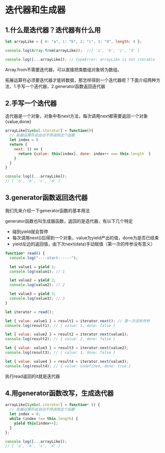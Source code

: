 # 迭代器和生成器



## 1.什么是迭代器？迭代器有什么用

```js
let arrayLike = { 0: "a", 1: "b", 2: "c", 3: "d", length: 4 };

console.log(Array.from(arrayLike));  //[ 'a', 'b', 'c', 'd' ] 

console.log([...arrayLike]); // TypeError: arrayLike is not iterable
```

Array.from不需要迭代器，可以直接把类数组对象转为数组。

拓展运算符必须要迭代器才能转数据，那怎样得到一个迭代器呢？下面介绍两种方法，1.手写一个迭代器，2.generator函数返回迭代器



## 2.手写一个迭代器

迭代器是一个对象，对象中有next方法，每次调用next都需要返回一个对象{value,done}

```js
arrayLike[Symbol.iterator] = function(){
  // 拓展运算符会自动不停调用这个函数
  let index = 0
  return {
    next: () => {
      return {value: this[index], done: index++ === this.length  }
    }
  }
}

console.log([...arrayLike]);
// [ 'a', 'b', 'c', 'd' ]
```



## 3.generator函数返回迭代器

我们先来介绍一下generator函数的基本用法

generator函数也叫生成器函数，返回的是迭代器，有以下几个特定

- 碰到yield就会暂停
- 每次调用next()后得到一个对象，value为yield产出的值，done为是否已结束
- yield左边的返回值，由下次next(data)手动赋值（第一次的传参没有意义）

```js
function* read() {
  console.log("----start------");

  let value1 = yield 1;
  console.log(value1); // 1

  let value2 = yield 2;
  console.log(value2); // 2

  let value3 = yield 3;
  console.log(value3); // 3
}

let iterator = read();

let { value: value1 } = result1 = iterator.next(); // 第一次没有传参
console.log(result1); // { value: 1, done: false }

let { value: value2 } = result2 = iterator.next(value1);
console.log(result2); // { value: 2, done: false }

let { value: value3 } = result3 = iterator.next(value2);
console.log(result3); // { value: 3, done: false }

let { value: value4 } = result4 = iterator.next(value3);
console.log(result4); // { value: undefined, done: true }
```

执行read返回的it就是迭代器



## 4.用generator函数改写，生成迭代器

```js
arrayLike[Symbol.iterator] = function* () {
  // 拓展运算符会自动不停调用这个函数
  let index = 0;
  while (index !== this.length) {
    yield this[index++];
  }
};

console.log([...arrayLike]);
// [ 'a', 'b', 'c', 'd' ]
```

